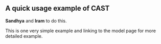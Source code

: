 ## A quick usage example of CAST


**Sandhya** and **Iram** to do this.

This is one very simple example and linking to the model page for more detailed example.
